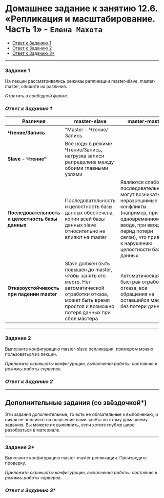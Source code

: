 # Домашнее задание к занятию 12.6. «Репликация и масштабирование. Часть 1» - `Елена Махота`

- [Ответ к Заданию 1](#1)
- [Ответ к Заданию 2](#2)
- [Ответ к Заданию 3*](#3)

---

### Задание 1

На лекции рассматривались режимы репликации master-slave, master-master, опишите их различия.

*Ответить в свободной форме.*

### *<a name="1">Ответ к Заданию 1</a>*

| **Различия**                                     | **master-slave**                                                                                                                                                     | **master-master**                                                                                                                                                                               |
|--------------------------------------------------|----------------------------------------------------------------------------------------------------------------------------------------------------------------------|-------------------------------------------------------------------------------------------------------------------------------------------------------------------------------------------------|
| **Чтение/Запись**                                | "Master - Чтение/Запись                                                                                                                                              |
| **Slave - Чтение"**                              | Все ноды в режиме Чтение/Запись, нагрузка записи рапределена между обоими главными узлами                                                                            |
| **Последовательность и целостность базы данных** | Последовательность и целостность базы данных обеспечена, копии всей базы данных slave относительно не влияют на master                                               | Являются  слабо последовательными, могут возникать неразрешимые конфликты (например, при одновременном вводе, при вводе в перид потери связи), что приведет к нарушению целостности базы данных |
| **Отказоустойчивость при падении  master**       | Slave должен быть повышен до master, чтобы занять его место. Нет автоматической отработки отказа, может быть время простоя и возможно потеря данных при сбое мастера | Автоматическая и быстрая отработка отказа, все обращения на оставшийся мастер без потери данных                                                                                                 |


---

### Задание 2

Выполните конфигурацию master-slave репликации, примером можно пользоваться из лекции.

*Приложите скриншоты конфигурации, выполнения работы: состояния и режимы работы серверов.*


### *<a name="2">Ответ к Заданию 2</a>*


---

## Дополнительные задания (со звёздочкой*)
Эти задания дополнительные, то есть не обязательные к выполнению, и никак не повлияют на получение вами зачёта по этому домашнему заданию. Вы можете их выполнить, если хотите глубже шире разобраться в материале.

---

### Задание 3* 

Выполните конфигурацию master-master репликации. Произведите проверку.

*Приложите скриншоты конфигурации, выполнения работы: состояния и режимы работы серверов.*


### *<a name="3">Ответ к Заданию 3*</a>*


